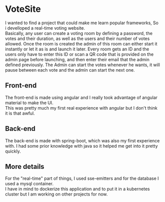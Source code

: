 # VoteSite

I wanted to find a project that could make me learn popular frameworks, So i develloped a real-time voting website.<br>
Basically, any user can create a voting room by defining a password, the votes and their duration, as well as the users and their number of votes allowed.
Once the room is created the admin of this room can either start it instantly or let it as is and launch it later.
Every room gets an ID and the users only have to enter this ID or scan a QR code that is provided on the admin page before launching, and then enter their email that the admin defined previously.
The Admin can start the votes whenever he wants, it will pause between each vote and the admin can start the next one.


## Front-end
The front-end is made using angular and I really took advantage of angular material to make the UI.<br>
This was pretty much my first real experience with angular but I don't think it is that awful.<br>

## Back-end
The back-end is made with spring-boot, which was also my first experience with. I had some prior knowledge with java so it helped me get into it pretty quickly.<br>

## More details
For the "real-time" part of things, I used sse-emitters and for the database I used a mysql container.<br>
I have in mind to dockerize this application and to put it in a kubernetes cluster but I am working on other projects for now.
